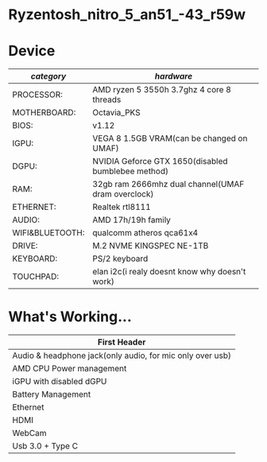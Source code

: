# Ryzentosh_nitro_5_an51_-43_r59w
<h1>Device</h1>      


| *category*  | *hardware*  |
| ------------- | ------------- |
| PROCESSOR:    | AMD ryzen 5 3550h 3.7ghz 4 core 8 threads             |<br>
|MOTHERBOARD:   | Octavia_PKS                                           |<br>
|BIOS:          | v1.12                                                 |<br>
|IGPU:          | VEGA 8 1.5GB VRAM(can be changed on UMAF)             |<br>
|DGPU:          | NVIDIA Geforce GTX 1650(disabled bumblebee method)<br>|
|RAM:           | 32gb ram 2666mhz dual channel(UMAF dram overclock)<br>|
|ETHERNET:      | Realtek rtl8111                                       |<br>
|AUDIO:         | AMD 17h/19h family                                    |<br>
|WIFI&BLUETOOTH:| qualcomm atheros qca61x4                              |<br>
|DRIVE:         | M.2 NVME KINGSPEC NE-1TB                              |<br>
|KEYBOARD:      | PS/2 keyboard                                         |<br>
|TOUCHPAD:      | elan i2c(i realy doesnt know why doesn't work)        |<br><br>

<h1>What's Working...</h1>

| First Header  |
| ------------- |
|Audio & headphone jack(only audio, for mic only over usb)|
|AMD CPU Power management|
|iGPU with disabled dGPU|
|Battery Management|
|Ethernet|
|HDMI|
|WebCam|
|Usb 3.0 + Type C|
